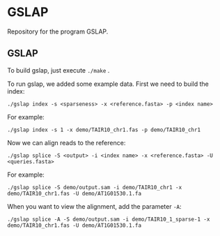 GSLAP
==========

Repository for the program GSLAP.

GSLAP
----------

To build gslap, just execute `./make` .

To run gslap, we added some example data.
First we need to build the index:

	./gslap index -s <sparseness> -x <reference.fasta> -p <index name>

For example:

	./gslap index -s 1 -x demo/TAIR10_chr1.fas -p demo/TAIR10_chr1

Now we can align reads to the reference:

	./gslap splice -S <output> -i <index name> -x <reference.fasta> -U <queries.fasta>

For example:

	./gslap splice -S demo/output.sam -i demo/TAIR10_chr1 -x demo/TAIR10_chr1.fas -U demo/AT1G01530.1.fa
	
When you want to view the alignment, add the parameter `-A`:
	
	./gslap splice -A -S demo/output.sam -i demo/TAIR10_1_sparse-1 -x demo/TAIR10_chr1.fas -U demo/AT1G01530.1.fa
	